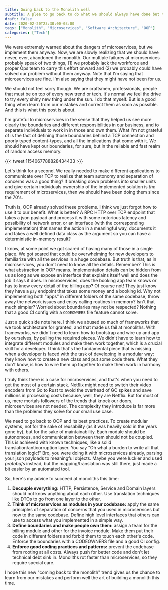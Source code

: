 ```yaml
---
title: Going back to the Monolith well
subtitle: A plea to go back to do what we should always have done but to do it right this time
draft: false
date: 2020-02-20T23:30:00-03:00
tags: ["Monolith", "Microservices", "Software Architecture", "OOP"]
categories: ["Tech"]
---
```


We were extremely warned about the dangers of microservices, but we implement them anyway. Now, we are slowly realizing that we should have never, ever, abandoned the monolith. Our multiple failures at microservices probably speak of two things, (1) we probably lack the workforce and proper Ops team to carry this effort onward and (2) we probably could have solved our problem without them anyway. Note that I'm saying that microservices are fine. I'm also saying that they might have not been for us.

We should not feel sorry though. We are craftsmen, professionals, people that must be on top of every new trend or tech. It's normal we feel the drive to try every shiny new thing under the sun. I do that myself. But is a good thing when learn from our mistakes and correct them as soon as possible. And this is what this post is about.

I'm grateful to microservices in the sense that they helped us see more clearly the boundaries and different responsibilities in our business, and to separate individuals to work in in those and own them. What I'm not grateful of is the fact of defining those boundaries behind a TCP connection and poorly typed content-types, and all the implications that come with it. We should have kept our boundaries, for sure, but in the reliable and fast realm of random access memory.

{{< tweet 1154067788828434433 >}}

Let's think for a second. We really needed to make different applications to communicate over TCP to realize that team autonomy and separation of concerns was a good thing? If breaking down problems into smaller units and give certain individuals ownership of the implemented solution is *the* requirement of microservices, then we should have been doing them since the 70's.

Truth is, OOP already solved these problems. I think we just forgot how to use it to our benefit. What is better? A RPC HTTP over TCP endpoint that takes a json payload and process it with some notorious latency and possibility of network error, or an interface (with the corresponding implementation) that names the action in a meaningful way, documents it and takes a well defined data class as the argument so you can have a deterministic in-memory result?

I know, at some point we got scared of having many of those in a single place. We got scared that could be overwhelming for new developers to familiarize with all the services in a huge codebase. But truth is that, as in microservices, you don't need to know all the details. Remember? This is what abstraction in OOP means. Implementation details can be hidden from us as long as we expose an interface that explains itself well and does the job it says it does. In microservices, does the booking app team knows or has to know every detail of the billing app? Of course not! They just know they have a `pay` endpoint that takes some money and a booking id. Why not implementing both "apps" in different folders of the same codebase, throw away the network issues and enjoy calling routines in memory? Isn't that much simpler? Worried about boundaries may not be respected? Nothing that a good CI config with a `CODEOWNERS` file feature cannot solve.

Just a quick side note here. I think we abused so much of frameworks that we took architecture for granted, and that made us fail at monoliths. With frameworks, we didn't need to learn how to bootstrap and wire up and app by ourselves, by pulling the required pieces. We didn't have to learn how to integrate different modules and make them work together, which is a crucial skill for a developer. I think that's the fundamental piece that is missing when a developer is faced with the task of developing in a modular way: they know how to create a new class and put some code there. What they don't know, is how to wire them up together to make them work in harmony with others.

I truly think there is a case for microservices, and that's when you need to get the most of a certain stack. Netflix might need to switch their video encoders from Go to Rust to avoid the overhead of GC spikes and save millions in processing costs because, well, they are Netflix. But for most of us, mere mortals followers of the trends that knock our doors, microservices are not needed. The complexity they introduce is far more than the problems they solve for our small use case.

We need to go back to OOP and its best practices. To create modular systems, not for the sake of reusability (as it was heavily sold in the years gone by), but for the sake of maintainability. Each module should be autonomous, and communication between them should not be coupled. This is achieved with known techniques, like a solid translation/anticorruption layer. You say "Oh what a burden to write all that translation logic!" Bro, you were doing it with microservices already, parsing your json payloads to meaningful objects. Maybe you were luckier and used *protobufs* instead, but the mapping/translation was still there, just made a bit easier by an automated tool.

So, here's my advice to succeed at monoliths this time:

1. **Decouple everything:** HTTP, Persistence, Service and Domain layers should not know anything about each other. Use translation techniques like DTOs to go from one layer to the other.
2. **Think of microservices as modules in your codebase:** apply the same principles of separation of concerns that you used in microservices but now to the same codebase. Define high level interfaces that others can use to access what you implemented in a simple way.
3. **Define boundaries and make people own them:** assign a team for the billing module and other for the invoice module. Make them put their code in different folders and forbid them to touch each other's code. Enforce the boundaries with a CODEOWNERS file and a good CI config.
4. **Enforce good coding practices and patterns:** prevent the codebase from rooting at all costs. Always push for better code and don't let technical debt sink in. Monoliths rot faster than microservices, so they require special care.

I hope this new "coming back to the monolith" trend gives us the chance to learn from our mistakes and perform well the art of building a monolith this time.